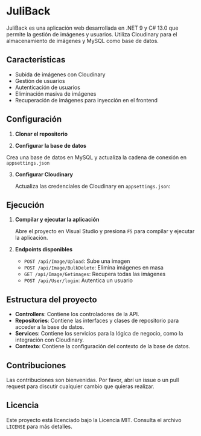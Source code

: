 ﻿# JuliBack

JuliBack es una aplicación web desarrollada en .NET 9 y C# 13.0 que permite la gestión de imágenes y usuarios. Utiliza Cloudinary para el almacenamiento de imágenes y MySQL como base de datos.

## Características

- Subida de imágenes con Cloudinary
- Gestión de usuarios
- Autenticación de usuarios
- Eliminación masiva de imágenes
- Recuperación de imágenes para inyección en el frontend


## Configuración

1. **Clonar el repositorio**

2. **Configurar la base de datos**

  Crea una base de datos en MySQL y actualiza la cadena de conexión en `appsettings.json`

3. **Configurar Cloudinary**

   Actualiza las credenciales de Cloudinary en `appsettings.json`:

   
## Ejecución

1. **Compilar y ejecutar la aplicación**

   Abre el proyecto en Visual Studio y presiona `F5` para compilar y ejecutar la aplicación.

2. **Endpoints disponibles**

   - `POST /api/Image/Upload`: Sube una imagen
   - `POST /api/Image/BulkDelete`: Elimina imágenes en masa
   - `GET /api/Image/Getimages`: Recupera todas las imágenes
   - `POST /api/User/login`: Autentica un usuario

## Estructura del proyecto

- **Controllers**: Contiene los controladores de la API.
- **Repositories**: Contiene las interfaces y clases de repositorio para acceder a la base de datos.
- **Services**: Contiene los servicios para la lógica de negocio, como la integración con Cloudinary.
- **Contexto**: Contiene la configuración del contexto de la base de datos.

## Contribuciones

Las contribuciones son bienvenidas. Por favor, abrí un issue o un pull request para discutir cualquier cambio que quieras realizar.

## Licencia

Este proyecto está licenciado bajo la Licencia MIT. Consulta el archivo `LICENSE` para más detalles.

